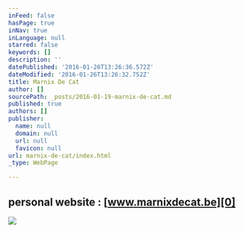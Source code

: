 ```yaml
---
inFeed: false
hasPage: true
inNav: true
inLanguage: null
starred: false
keywords: []
description: ''
datePublished: '2016-01-26T13:26:36.572Z'
dateModified: '2016-01-26T13:26:32.752Z'
title: Marnix De Cat
author: []
sourcePath: _posts/2016-01-19-marnix-de-cat.md
published: true
authors: []
publisher:
  name: null
  domain: null
  url: null
  favicon: null
url: marnix-de-cat/index.html
_type: WebPage

---
```

## personal website : [www.marnixdecat.be][0]
![](https://the-grid-user-content.s3-us-west-2.amazonaws.com/883831c9-5d52-4b1c-bf1d-1d99839a7934.jpg)

[0]: https://marnixdecat.wix.com/home